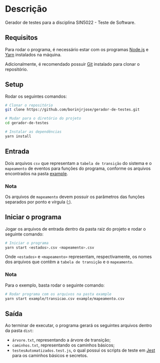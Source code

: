# Descrição

Gerador de testes para a disciplina SIN5022 - Teste de Software.

## Requisitos

Para rodar o programa, é necessário estar com os programas [Node.js](https://nodejs.org/en/) e [Yarn](https://yarnpkg.com/) instalados na máquina.

Adicionalmente, é recomendado possuir [Git](https://git-scm.com/) instalado para clonar o repositório.

## Setup

Rodar os seguintes comandos:

```bash
# Clonar o repositório
git clone https://github.com/borinjrjose/gerador-de-testes.git

# Mudar para o diretório do projeto
cd gerador-de-testes

# Instalar as dependências
yarn install
```

## Entrada

Dois arquivos `csv` que representam a `tabela de transição` do sistema e o `mapeamento` de eventos para funções do programa, conforme os arquivos encontrados na pasta [example](./example/).

### Nota

Os arquivos de `mapeamento` devem possuir os parâmetros das funções separados por ponto e vírgula (;).

## Iniciar o programa

Jogar os arquivos de entrada dentro da pasta raiz do projeto e rodar o seguinte comando:

```bash
# Iniciar o programa
yarn start <estados>.csv <mapeamento>.csv
```

Onde `<estados>` e `<mapeamento>` representam, respectivamente, os nomes dos arquivos que contêm a `tabela de transição` e o `mapeamento`.

### Nota

Para o exemplo, basta rodar o seguinte comando:

```bash
# Rodar programa com os arquivos na pasta example
yarn start example/transicao.csv example/mapeamento.csv
```

## Saída

Ao terminar de executar, o programa gerará os seguintes arquivos dentro da pasta `dist`:

- `árvore.txt`, representando a árvore de transição;
- `caminhos.txt`, representando os caminhos básicos;
- `testesAutomatizados.test.js`, o qual possui os scripts de teste em [Jest](https://jestjs.io/pt-BR/) para os caminhos básicos e secretos.
